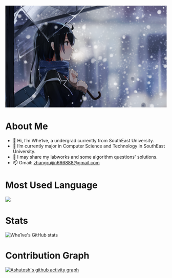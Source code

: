 ![Alt text](https://github.com/Whe1veWUPK/Whe1veWUPK/blob/main/Snow.png)
# About Me
- 👋 Hi, I’m Whe1ve, a undergrad currently from SouthEast University.
- 🌱 I’m currently major in Computer Science and Technology in SouthEast University.
- 📖 I may share my labworks and some algorithm questions' solutions.
- 📫 Gmail: zhangruijin666888@gmail.com
# Most Used Language
![](https://github-readme-stats.vercel.app/api/top-langs/?username=Whe1veWUPK&layout=compact&theme=synthwave)



# Stats

![Whe1ve's GitHub stats](https://github-readme-stats.vercel.app/api?username=Whe1veWUPK&show_icons=true&theme=synthwave)
</div>


# Contribution Graph
[![Ashutosh's github activity graph](https://github-readme-activity-graph.vercel.app/graph?username=Whe1veWUPK&theme=dracula)](https://github.com/ashutosh00710/github-readme-activity-graph)


<!---
Whe1veWUPK/Whe1veWUPK is a ✨ special ✨ repository because its `README.md` (this file) appears on your GitHub profile.
You can click the Preview link to take a look at your changes.
--->
